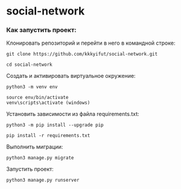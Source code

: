# social-network
### Как запустить проект:
Клонировать репозиторий и перейти в него в командной строке:
```
git clone https://github.com/kkkyifut/social-network.git
```
```
cd social-network
```

Cоздать и активировать виртуальное окружение:
```
python3 -m venv env
```
```
source env/bin/activate
venv\scripts\activate (windows)
```

Установить зависимости из файла requirements.txt:
```
python3 -m pip install --upgrade pip
```
```
pip install -r requirements.txt
```

Выполнить миграции:
```
python3 manage.py migrate
```

Запустить проект:
```
python3 manage.py runserver
```
